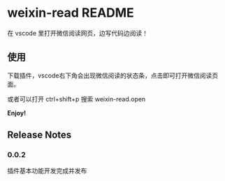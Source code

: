 # weixin-read README
在 vscode 里打开微信阅读网页，边写代码边阅读！

## 使用
下载插件，vscode右下角会出现微信阅读的状态条，点击即可打开微信阅读页面。

或者可以打开 ctrl+shift+p 搜索 weixin-read.open

**Enjoy!**

## Release Notes

### 0.0.2

插件基本功能开发完成并发布

<!-- 
打包 `vsce pack`

package.json 用户可配置信息
-->
